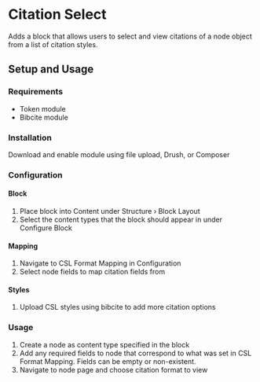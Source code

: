 # Citation Select #
Adds a block that allows users to select and view citations of a node object from a list of citation styles.

## Setup and Usage ## 
### Requirements ###
- Token module
- Bibcite module

### Installation ###
Download and enable module using file upload, Drush, or Composer

### Configuration ###
#### Block ####
1. Place block into Content under Structure › Block Layout
2. Select the content types that the block should appear in under Configure Block

#### Mapping ####
1. Navigate to CSL Format Mapping in Configuration
2. Select node fields to map citation fields from

#### Styles ####
1. Upload CSL styles using bibcite to add more citation options

### Usage ###
1. Create a node as content type specified in the block
2. Add any required fields to node that correspond to what was set in CSL Format Mapping. Fields can be empty or non-existent.
3. Navigate to node page and choose citation format to view
